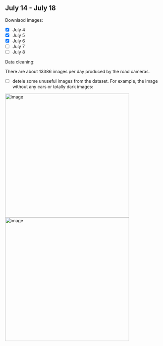## July 14 - July 18

Downlaod images: 
- [x] July 4
- [x] July 5
- [x] July 6
- [ ] July 7
- [ ] July 8

Data cleaning: 

There are about 13386 images per day produced by the road cameras.

- [ ] detele some unuseful images from the dataset. For example, the image without any cars or totally dark images:

<div align="left">
<img width="400" alt="image" src="https://github.com/tjboise/ITDintern/assets/95270677/6d13cb07-3a7b-4acc-a16e-d0004f7c8b82">
<img width="400" alt="image" src="https://github.com/tjboise/ITDintern/assets/95270677/cdd1f637-17a5-4abb-a425-0ff44d94a76f">
</div>
